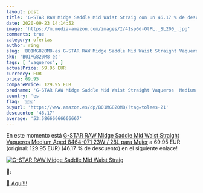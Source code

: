```yaml
---
layout: post
title: 'G-STAR RAW Midge Saddle Mid Waist Straig con un 46.17 % de descuento'
date: 2020-09-23 14:14:52
image: 'https://m.media-amazon.com/images/I/41sp6d-OtPL._SL200_.jpg'
comments: true
category: ofertas
author: ring
slug: 'B01MG820M8-es G-STAR RAW Midge Saddle Mid Waist Straight Vaqueros Medium...'
sku: 'B01MG820M8-es'
tags: [ 'vaqueros', ]
actualPrice: 69.95 EUR
currency: EUR
price: 69.95
comparePrice: 129.95 EUR
prodname: 'G-STAR RAW Midge Saddle Mid Waist Straight Vaqueros  Medium Aged 8464-071  23W / 28L para Mujer'
country: 'es'
flag: '🇪🇸'
buyurl: 'https://www.amazon.es/dp/B01MG820M8/?tag=tolees-21'
descuento: '46.17'
average: '53.58666666666667'
---
```


En este momento está [G-STAR RAW Midge Saddle Mid Waist Straight Vaqueros  Medium Aged 8464-071  23W / 28L para Mujer](https://www.amazon.es/dp/B01MG820M8/?tag=tolees-21) a 69.95 EUR (original: 129.95 EUR) (46.17 %  de descuento) en el siguiente enlace!

[![G-STAR RAW Midge Saddle Mid Waist Straig](https://m.media-amazon.com/images/I/41sp6d-OtPL._SL200_.jpg)](https://www.amazon.es/dp/B01MG820M8/?tag=tolees-21)

🔎:


[🛒 Aquí!!!](https://www.amazon.es/dp/B01MG820M8/?tag=tolees-21)
